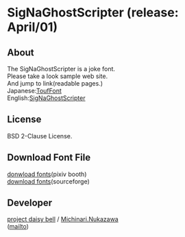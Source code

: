 SigNaGhostScripter (release: April/01)
====

## About
The SigNaGhostScripter is a joke font.  
Please take a look sample web site.  
And jump to link(readable pages.)  
Japanese:[ToufFont][ghpages_index_SigNaGhostScripter]  
English:[SigNaGhostScripter][ghpages_index_SigNaGhostScripter_en_US]  

## License
BSD 2-Clause License.  

## Download Font File
[donwload fonts][daisy_bell_pixiv_booth](pixiv booth)  
[download fonts][daisy_bell_sourceforge](sourceforge)  

## Developer
[project daisy bell][daisy_bell_pixiv_booth] / [Michinari.Nukazawa][twitter]  
([mailto])

[ghpages_index_SigNaGhostScripter]: http://michinarinukazawa.github.io/SigNaGhostScripter/html/
[ghpages_index_SigNaGhostScripter_en_US]: http://michinarinukazawa.github.io/SigNaGhostScripter/html/index_en_US.html
[blog_article]: http://blog.michinari-nukazawa.com/
[twitter]: http://blog.michinari-nukazawa.com/
[mailto]: mailto:michinari.nukazawa@gmail.com
[daisy_bell_pixiv_booth]: https://daisy-bell.booth.pm/
[daisy_bell_sourceforge]: https://sourceforge.jp/projects/daisybell-fonts/releases/
